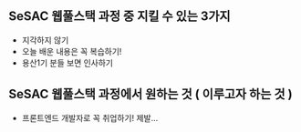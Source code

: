 ## SeSAC 웹풀스택 과정 중 지킬 수 있는 3가지
- 지각하지 않기
- 오늘 배운 내용은 꼭 복습하기!
- 용산1기 분들 보면 인사하기

## SeSAC 웹풀스택 과정에서 원하는 것 ( 이루고자 하는 것 )
- 프론트엔드 개발자로 꼭 취업하기! 제발...
